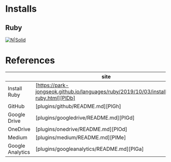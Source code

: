 Installs
=============
## Ruby
[![N|Solid](https://rubyinstaller.org/assets/gembox_sub.png)](https://rubyinstaller.org/downloads/)


References
=============

|  | site |
| ------ | ------ |
| Install Ruby | [https://park-jongseok.github.io/languages/ruby/2019/10/03/installing-ruby.html][PlDb] |
| GitHub | [plugins/github/README.md][PlGh] |
| Google Drive | [plugins/googledrive/README.md][PlGd] |
| OneDrive | [plugins/onedrive/README.md][PlOd] |
| Medium | [plugins/medium/README.md][PlMe] |
| Google Analytics | [plugins/googleanalytics/README.md][PlGa] |

